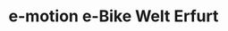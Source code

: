 ---
title: "e-motion e-Bike Welt Erfurt"
url: /amt-wachsenburg/e-motion-e-bike-welt-erfurt/
shop: Fahrrad
---